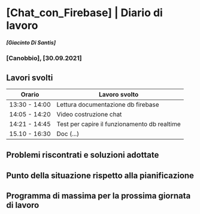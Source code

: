 # [Chat_con_Firebase] | Diario di lavoro
##### [Giacinto Di Santis]
### [Canobbio], [30.09.2021]

## Lavori svolti


|Orario        |Lavoro svolto                     |
|--------------|----------------------------------|
|13:30 - 14:00 |Lettura documentazione db firebase|
|14:05 - 14:20 |Video costruzione chat            |
|14:21 - 14:45 |Test per capire il funzionamento db realtime|
|15.10 - 16:30 |Doc (...)                         |

##  Problemi riscontrati e soluzioni adottate


##  Punto della situazione rispetto alla pianificazione


## Programma di massima per la prossima giornata di lavoro